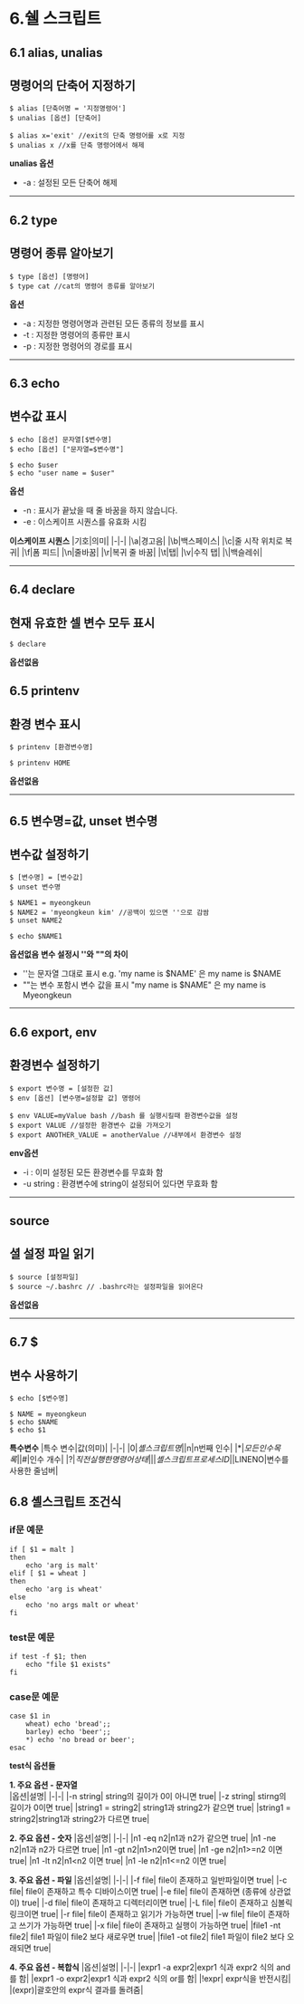 # 6.쉘 스크립트
## 6.1 alias, unalias
## 명령어의 단축어 지정하기
```
$ alias [단축어명 = '지정명령어']
$ unalias [옵션] [단축어]

$ alias x='exit' //exit의 단축 명령어를 x로 지정
$ unalias x //x를 단축 명령어에서 해제
```
**unalias 옵션**
* -a : 설정된 모든 단축어 해제

---
## 6.2 type 
## 명령어 종류 알아보기
```
$ type [옵션] [명령어]
$ type cat //cat의 명령어 종류를 알아보기
```
**옵션**
* -a : 지정한 명령어명과 관련된 모든 종류의 정보를 표시
* -t : 지정한 명령어의 종류만 표시
* -p : 지정한 명령어의 경로를 표시

---
## 6.3 echo
## 변수값 표시
```
$ echo [옵션] 문자열[$변수명]
$ echo [옵션] ["문자열=$변수명"]

$ echo $user
$ echo "user name = $user"

```
**옵션**
* -n : 표시가 끝났을 때 줄 바꿈을 하지 않습니다.
* -e : 이스케이프 시퀀스를 유효화 시킴

**이스케이프 시퀀스**
|기호|의미|
|-|-|
|\a|경고음|
|\b|백스페이스|
|\c|줄 시작 위치로 복귀|
|\f|폼 피드|
|\n|줄바꿈|
|\r|복귀 줄 바꿈|
|\t|탭|
|\v|수직 탭|
|\\|백슬레쉬|

---
## 6.4 declare
## 현재 유효한 셀 변수 모두 표시
```
$ declare
```
**옵션없음**

## 6.5 printenv
## 환경 변수 표시
```
$ printenv [환경변수명]

$ printenv HOME
```
**옵션없음**

---
## 6.5 변수명=값, unset 변수명
## 변수값 설정하기
```
$ [변수명] = [변수값]
$ unset 변수명

$ NAME1 = myeongkeun
$ NAME2 = 'myeongkeun kim' //공백이 있으면 ''으로 감쌈
$ unset NAME2

$ echo $NAME1
```
**옵션없음**
**변수 설정시 ''와 ""의 차이**
* ''는 문자열 그대로 표시 e.g. 'my name is $NAME' 은 my name is $NAME 
* ""는 변수 포함시 변수 값을 표시 "my name is $NAME" 은 my name is Myeongkeun

 ---
## 6.6 export, env
## 환경변수 설정하기
```
$ export 변수명 = [설정한 값]
$ env [옵션] [변수명=설정할 값] 명령어

$ env VALUE=myValue bash //bash 를 실행시킬때 환경변수값을 설정
$ export VALUE //설정한 환경변수 값을 가져오기
$ export ANOTHER_VALUE = anotherValue //내부에서 환경변수 설정
```
**env옵션**
* -i : 이미 설정된 모든 환경변수를 무효화 함
* -u string : 환경변수에 string이 설정되어 있다면 무효화 함

---
## source
## 셜 설정 파일 읽기
```
$ source [설정파일]
$ source ~/.bashrc // .bashrc라는 설정파일을 읽어온다
```
**옵션없음**

---
## 6.7 $
## 변수 사용하기
```
$ echo [$변수명]

$ NAME = myeongkeun
$ echo $NAME
$ echo $1

```
**특수변수**
|특수 변수|값(의미)|
|-|-|
|$0|셸 스크립트 명|
|$n|n번째 인수|
|$*|모든 인수 목록|
|$#|인수 개수|
|$?|직전 실행한 명령어 상태|
|$$|셸 스크립트 프로세스ID|
|$LINENO|변수를 사용한 줄넘버|

## 6.8 셸스크립트 조건식
### if문 예문
```
if [ $1 = malt ]
then 
    echo 'arg is malt'
elif [ $1 = wheat ]
then 
    echo 'arg is wheat'
else
    echo 'no args malt or wheat'
fi
```

### test문 예문
```
if test -f $1; then
    echo "file $1 exists"
fi
```

### case문 예문
```
case $1 in
    wheat) echo 'bread';;
    barley) echo 'beer';;
    *) echo 'no bread or beer';
esac
```

**test식 옵션들**

**1. 주요 옵션 - 문자열**  
|옵션|설명|
|-|-|
|-n string| string의 길이가 0이 아니면 true|
|-z string| stirng의 길이가 0이면 true|
|string1 = string2| string1과 string2가 같으면 true|
|string1 = string2|string1과 string2가 다르면 true|


**2. 주요 옵션 - 숫자**
|옵션|설명|
|-|-|
|n1 -eq n2|n1과 n2가 같으면 true|
|n1 -ne n2|n1과 n2가 다르면 true|
|n1 -gt n2|n1>n2이면 true|
|n1 -ge n2|n1>=n2 이면 true|
|n1 -lt n2|n1<n2 이면 true|
|n1 -le n2|n1<=n2 이면 true|

**3. 주요 옵션 - 파일**
|옵션|설명|
|-|-|
|-f file| file이 존재하고 일반파일이면 true|
|-c file| file이 존재하고 특수 디바이스이면 true|
|-e file| file이 존재하면 (종류에 상관없이) true|
|-d file| file이 존재하고 디렉터리이면 true|
|-L file| file이 존재하고 심볼릭 링크이면 true|
|-r file| file이 존재하고 읽기가 가능하면 true|
|-w file| file이 존재하고 쓰기가 가능하면 true|
|-x file| file이 존재하고 실행이 가능하면 true|
|file1 -nt file2| file1 파일이 file2 보다 새로우면 true|
|file1 -ot file2| file1 파일이 file2 보다 오래되면 true|

**4. 주요 옵션 - 복합식**
|옵션|설명|
|-|-|
|expr1 -a expr2|expr1 식과 expr2 식의 and를 함|
|expr1 -o expr2|expr1 식과 expr2 식의 or를 함|
|!expr| expr식을 반전시킴|
|(expr)|괄호안의 expr식 결과를 돌려줌|